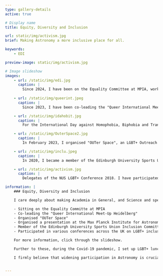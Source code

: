 ```yaml
---
type: gallery-details
active: true

# Display name
title: Equity, Diversity and Inclusion

url: static/img/activism.jpg
brief: Making Astronomy a more inclusive place for all.

keywords:
    - EDI

preview-image: static/img/activism.jpg

# Image slideshow
images:
    - url: /static/img/edi.jpg
      caption: |
        Since 2024, I have been on the Equality Committee at MPIA, working together with the Gender Equality Officer and others to advocate for Equity, Diversity and Inclusion at our Institute. <a href="https://www.freepik.com/free-vector/flat-youth-smiling-people-pattern_4741453.htm#fromView=search&page=1&position=17&uuid=1244ac06-012c-4e59-99c9-5f9c763eece2">Image by pikisuperstar on Freepik</a>
        
    - url: /static/img/queerint.jpeg
      caption: |
        Since 2023, I have been co-leading the "Queer International Meet-Up Heidelberg" as part of the PLUS Charity's offer of groups and meetings for queer people in the region. Image Credit: PLUS Rhein-Neckar e.V.

    - url: /static/img/idahobit.jpg
      caption: |
        For the International Day against Homophobia, Biphobia and Transphobia (IDAHOBIT) 2023 I organised a presentation at the Max Planck Institute for Astronomy, inviting Emily Hunt to speak about her experience with activism for greater LGBT+ inclusion within Astronomy. Image Credit: Evert Nasedkin

    - url: /static/img/OuterSpace2.jpg
      caption: |
        In February 2023, I organised "OUTer Space", an LGBT+ Outreach day at the Haus der Astronomie (House of Astronomy) in Heidelberg. I planned, organised, and executed the day consisting of a planetarium show, tours of the telescopes, the stellar model, as well as talks from LGBT+ Scientists and Allies and a Q&A Panel. Image Credit: Yanu Khusanova

    - url: /static/img/inclu.jpeg
      caption: |
        In 2020, I became a member of the Edinburgh University Sports Union Inclusion Committee, to advocate for equity and inclusion in university sports. Image Credit: EUSU

    - url: /static/img/activism.jpg
      caption: |
        Delegates of the NUS LGBT+ Conference 2018. I have participated in various conferences across the UK on LGBT+ inclusion (e.g. LGBTYS Youth Summit in Falkirk 2017, NUS LGBT+ Conference in Edinburgh 2018, among others)

information: |
    ### Equity, Diversity and Inclusion

    I care deeply about making Academia in General, and Science and specifically Astronomy in particular, a more welcoming environment for everyone. Some of the things I have done in this regard include:

    - Sitting on the Equality Committe at MPIA
    - Co-leading the "Queer International Meet-Up Heidelberg"
    - Organised "OUTer Space"
    - Organised a presentation at the Max Planck Institute for Astronomy for IDAHOBIT
    - Member of the Edinburgh University Sports Union Inclusion Committee
    - Participated in various conferences across the UK on LGBT+ inclusion

    For more information, click through the slideshow.

    Further to these, during the Covid-19 pandemic, I set up LGBT+ lunch meetings at the School of Physics and Astronomy at the University of Edinburgh, to provide a safe space for LGBT+ students to meet and foster a sense of community. I am currently in the process of setting up a similar initiative at the University of Heidelberg.

    I firmly believe that widening participation in Astronomy is crucial to the future of our field, and I am always keen to engage in initiatives to make this happen.


---
```

